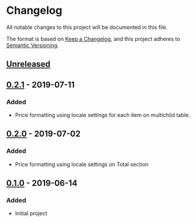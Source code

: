 # Changelog
All notable changes to this project will be documented in this file.

The format is based on [Keep a Changelog](https://keepachangelog.com/en/1.0.0/),
and this project adheres to [Semantic Versioning](https://semver.org/spec/v2.0.0.html).

## [Unreleased]

## [0.2.1] - 2019-07-11
### Added
- Price formatting using locale settings for each item on multichild table.

## [0.2.0] - 2019-07-02
### Added
- Price formatting using locale settings on Total section

## [0.1.0] - 2019-06-14
### Added
- Initial project

[Unreleased]: https://github.com/brandlabs/bigcommerce-multi-child-products/compare/v0.2.1...HEAD
[0.2.1]: https://github.com/brandlabs/bigcommerce-multi-child-products/compare/v0.2.0...v0.2.1
[0.2.0]: https://github.com/brandlabs/bigcommerce-multi-child-products/compare/v0.1.0...v0.2.0
[0.1.0]: https://github.com/brandlabs/bigcommerce-multi-child-products/compare/v0.0.0...v0.1.0
